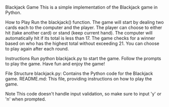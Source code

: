 Blackjack Game
This is a simple implementation of the Blackjack game in Python.

How to Play
Run the blackjack() function.
The game will start by dealing two cards each to the computer and the player.
The player can choose to either hit (take another card) or stand (keep current hand).
The computer will automatically hit if its total is less than 17.
The game checks for a winner based on who has the highest total without exceeding 21.
You can choose to play again after each round.

Instructions
Run python blackjack.py to start the game.
Follow the prompts to play the game.
Have fun and enjoy the game!

File Structure
blackjack.py: Contains the Python code for the Blackjack game.
README.md: This file, providing instructions on how to play the game.

Note
This code doesn't handle input validation, so make sure to input 'y' or 'n' when prompted.
